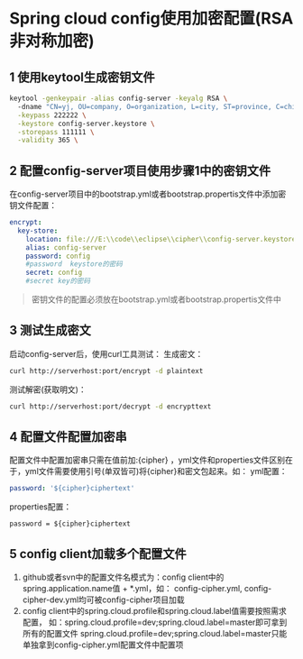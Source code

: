 # Spring cloud config使用加密配置(RSA非对称加密)

## 1 使用keytool生成密钥文件

``` sh
keytool -genkeypair -alias config-server -keyalg RSA \ 
  -dname "CN=yj, OU=company, O=organization, L=city, ST=province, C=china" \
  -keypass 222222 \
  -keystore config-server.keystore \
  -storepass 111111 \
  -validity 365 \
```

## 2 配置config-server项目使用步骤1中的密钥文件

在config-server项目中的bootstrap.yml或者bootstrap.propertis文件中添加密钥文件配置：
``` yml
encrypt:
  key-store:
    location: file:///E:\\code\\eclipse\\cipher\\config-server.keystore
    alias: config-server
    password: config
	#password  keystore的密码
    secret: config
	#secret key的密码
```
> 密钥文件的配置必须放在bootstrap.yml或者bootstrap.propertis文件中

## 3 测试生成密文

启动config-server后，使用curl工具测试：
生成密文：
``` sh
curl http://serverhost:port/encrypt -d plaintext
```
测试解密(获取明文)：
``` sh
curl http://serverhost:port/decrypt -d encrypttext
```

## 4 配置文件配置加密串

配置文件中配置加密串只需在值前加:{cipher} ，yml文件和properties文件区别在于，yml文件需要使用引号(单双皆可)将{cipher}和密文包起来。如：
yml配置：
``` yml
password: '${cipher}ciphertext'
```
properties配置：
``` propertis
password = ${cipher}ciphertext
```

## 5 config client加载多个配置文件

1. github或者svn中的配置文件名模式为：config client中的spring.application.name值 + *.yml，如：
config-cipher.yml, config-cipher-dev.yml均可被config-cipher项目加载
2. config client中的spring.cloud.profile和spring.cloud.label值需要按照需求配置，
如：spring.cloud.profile=dev;spring.cloud.label=master即可拿到所有的配置文件
spring.cloud.profile=dev;spring.cloud.label=master只能单独拿到config-cipher.yml配置文件中配置项

